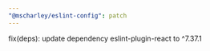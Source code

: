```yaml
---
"@mscharley/eslint-config": patch
---
```


fix(deps): update dependency eslint-plugin-react to ^7.37.1
